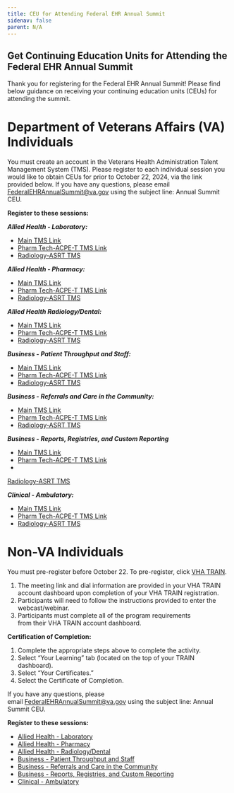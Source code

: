 ```yaml
---
title: CEU for Attending Federal EHR Annual Summit
sidenav: false
parent: N/A
---
```

## Get Continuing Education Units for Attending the Federal EHR Annual Summit

Thank you for registering for the Federal EHR Annual Summit! Please find below guidance on receiving your continuing education units (CEUs) for attending the summit. 

# **Department of Veterans Affairs (VA) Individuals**

You must create an account in the Veterans Health Administration Talent Management System (TMS). Please register to each individual session you would like to obtain CEUs for prior to October 22, 2024, via the link provided below. If you have any questions, please email [FederalEHRAnnualSummit@va.gov](mailto:FederalEHRAnnualSummit@va.gov) using the subject line: Annual Summit CEU.

**Register to these sessions:**

***Allied Health - Laboratory:***

- [Main TMS Link](https://va-hcm03.ns2cloud.com/learning/user/common/viewItemDetails.do?componentID=131013683&componentTypeID=VA&fromSF=Y&revisionDate=1721793600000&menuGroup=Learning&menuItem=Cur&fromDeepLink=true&hideItemDetailsBackLink=true#/5F0CC400A546FC131900720677B92EA7)
- [Pharm Tech-ACPE-T TMS Link](https://va-hcm03.ns2cloud.com/learning/user/deeplink.do?linkId=ITEM_DETAILS&componentID=131013686&componentTypeID=VA&fromSF=Y&revisionDate=1721793600000#/CB0CC400A546FC131900720677B92EA7)
- [Radiology-ASRT TMS](https://www.fehrm.gov/radiology-allied-health-laboratory-asrt-tms/)

***Allied Health - Pharmacy:***

- [Main TMS Link](https://va-hcm03.ns2cloud.com/learning/user/deeplink.do?linkId=ITEM_DETAILS&componentID=131013759&componentTypeID=VA&fromSF=Y&revisionDate=1722312000000#/AA2F9900A546FC131900720677B92EA7)
- [Pharm Tech-ACPE-T TMS Link](https://va-hcm03.ns2cloud.com/learning/user/deeplink.do?linkId=ITEM_DETAILS&componentID=131013817&componentTypeID=VA&fromSF=Y&revisionDate=1722830400000#/3A309900A546FC131900720677B92EA7)
- [Radiology-ASRT TMS](https://www.fehrm.gov/radiology-allied-health-pharmacy-asrt-tms/)

***Allied Health Radiology/Dental:***

- [Main TMS Link](https://va-hcm03.ns2cloud.com/learning/user/common/viewItemDetails.do?componentID=131013762&componentTypeID=VA&fromSF=Y&revisionDate=1722312000000&menuGroup=Learning&menuItem=Cur&fromDeepLink=true&hideItemDetailsBackLink=true#/750DC400A546FC131900720677B92EA7)
- [Pharm Tech-ACPE-T TMS Link](https://va-hcm03.ns2cloud.com/learning/user/deeplink.do?linkId=ITEM_DETAILS&componentID=131013818&componentTypeID=VA&fromSF=Y&revisionDate=1722830400000#/63309900A546FC131900720677B92EA7)
- [Radiology-ASRT TMS](https://www.fehrm.gov/radiology-allied-health-radiology-dental-asrt-tms/)

***Business - Patient Throughput and Staff:***

- [Main TMS Link](https://va-hcm03.ns2cloud.com/learning/user/deeplink.do?linkId=ITEM_DETAILS&componentID=131013777&componentTypeID=VA&fromSF=Y&revisionDate=1722398400000#/DD0DC400A546FC131900720677B92EA7)
- [Pharm Tech-ACPE-T TMS Link](https://va-hcm03.ns2cloud.com/learning/user/deeplink.do?linkId=ITEM_DETAILS&componentID=131013819&componentTypeID=VA&fromSF=Y&revisionDate=1722830400000#/1D0EC400A546FC131900720677B92EA7)
- [Radiology-ASRT TMS](https://www.fehrm.gov/radiology-business-patient-throughput-and-staff-asrt-tms/)

***Business - Referrals and Care in the Community:***

- [Main TMS Link](https://va-hcm03.ns2cloud.com/learning/user/deeplink.do?linkId=ITEM_DETAILS&componentID=131013816&componentTypeID=VA&fromSF=Y&revisionDate=1722830400000#/90D6EE00A546FC131900720677B92EA7)
- [Pharm Tech-ACPE-T TMS Link](https://va-hcm03.ns2cloud.com/learning/user/deeplink.do?linkId=ITEM_DETAILS&componentID=131013821&componentTypeID=VA&fromSF=Y&revisionDate=1722830400000#/B9D6EE00A546FC131900720677B92EA7)
- [Radiology-ASRT TMS](https://www.fehrm.gov/radiology-business-referrals-and-care-in-the-community-asrt-tms/)

***Business - Reports, Registries, and Custom Reporting***

- [Main TMS Link](https://va-hcm03.ns2cloud.com/learning/user/deeplink.do?linkId=ITEM_DETAILS&componentID=131013835&componentTypeID=VA&fromSF=Y&revisionDate=1722830400000#/0CD7EE00A546FC131900720677B92EA7)
- [Pharm Tech-ACPE-T TMS Link](https://va-hcm03.ns2cloud.com/learning/user/deeplink.do?linkId=ITEM_DETAILS&componentID=131013829&componentTypeID=VA&fromSF=Y&revisionDate=1722830400000#/E1D6EE00A546FC131900720677B92EA7)
- 
[Radiology-ASRT TMS](https://www.fehrm.gov/radiology-business-reports-registries-and-custom-reporting-asrt-tms/)


***Clinical - Ambulatory:***

- [Main TMS Link](https://va-hcm03.ns2cloud.com/learning/user/deeplink.do?linkId=ITEM_DETAILS&componentID=131013616&componentTypeID=VA&fromSF=Y&revisionDate=1721275200000#/3A0BC400A546FC131900720677B92EA7)
- [Pharm Tech-ACPE-T TMS Link](https://va-hcm03.ns2cloud.com/learning/user/deeplink.do?linkId=ITEM_DETAILS&componentID=131013685&componentTypeID=VA&fromSF=Y&revisionDate=1721793600000#/9B0CC400A546FC131900720677B92EA7)
- [Radiology-ASRT TMS](https://www.fehrm.gov/radiology-asrt-tms/)

# **Non-VA Individuals**

You must pre-register before October 22. To pre-register, click [VHA TRAIN](https://www.train.org/vha/welcome).

1. The meeting link and dial information are provided in your VHA TRAIN account dashboard upon completion of your VHA TRAIN registration.
1. Participants will need to follow the instructions provided to enter the webcast/webinar.
1. Participants must complete all of the program requirements from their VHA TRAIN account dashboard.

**Certification of Completion:**

1. Complete the appropriate steps above to complete the activity.
1. Select “Your Learning” tab (located on the top of your TRAIN dashboard).
1. Select “Your Certificates.”
1. Select the Certificate of Completion.

If you have any questions, please email [FederalEHRAnnualSummit@va.gov](mailto:FederalEHRAnnualSummit@va.gov) using the subject line: Annual Summit CEU.

**Register to these sessions:**

- [Allied Health - Laboratory](https://www.train.org/main/course/1122732/live-event)
- [Allied Health - Pharmacy](https://www.train.org/main/course/1122736/live-event)
- [Allied Health - Radiology/Dental](https://www.train.org/vha/course/1122738/live-event)
- [Business - Patient Throughput and Staff](https://www.train.org/vha/course/1122955/live-event)
- [Business - Referrals and Care in the Community](https://www.train.org/vha/course/1123084/live-event)
- [Business - Reports, Registries, and Custom Reporting](https://www.train.org/vha/course/1123085/live-event)
- [Clinical - Ambulatory](https://www.train.org/main/course/1122644/live-event)




